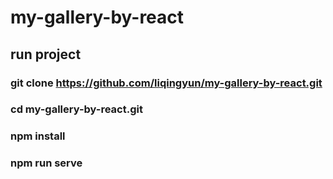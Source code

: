 # my-gallery-by-react
## run project
### git clone https://github.com/liqingyun/my-gallery-by-react.git
### cd my-gallery-by-react.git
### npm install
### npm run serve
